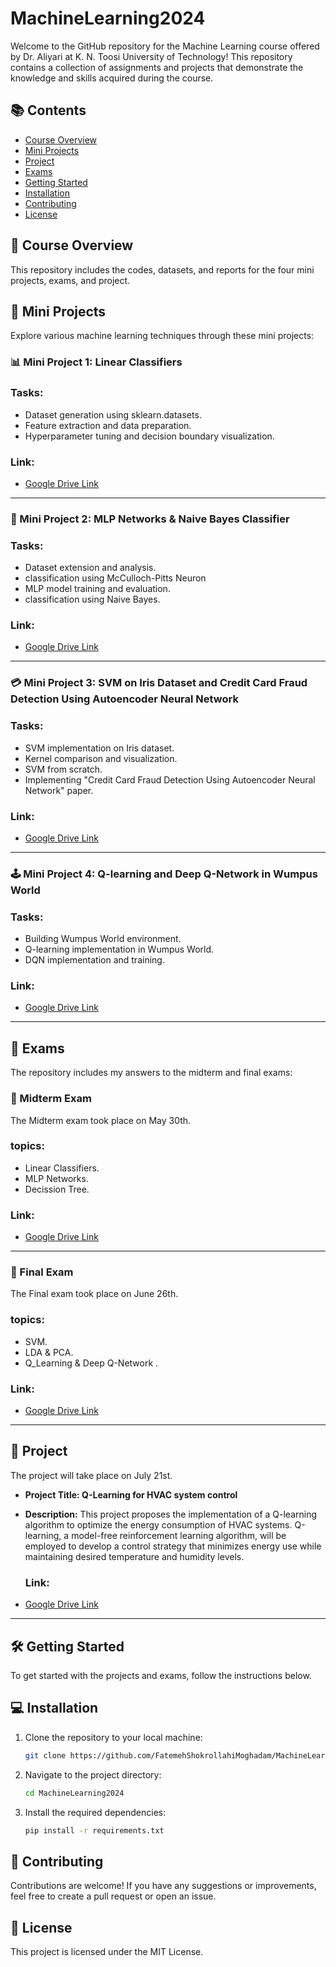 # MachineLearning2024
Welcome to the GitHub repository for the Machine Learning course offered by Dr. Aliyari at K. N. Toosi University of Technology! This repository contains a collection of assignments and projects that demonstrate the knowledge and skills acquired during the course.

## 📚 Contents
- [Course Overview](#course-overview)
- [Mini Projects](#mini-projects)
- [Project](#project)
- [Exams](#exams)
- [Getting Started](#getting-started)
- [Installation](#installation)
- [Contributing](#contributing)
- [License](#license)

## 📘 Course Overview
This repository includes the codes, datasets, and reports for the four mini projects, exams, and project.

## 🚀 Mini Projects
Explore various machine learning techniques through these mini projects:

### 📊 Mini Project 1: Linear Classifiers

### Tasks:
- Dataset generation using sklearn.datasets.
- Feature extraction and data preparation.
- Hyperparameter tuning and decision boundary visualization.

### Link:
- [Google Drive Link](https://drive.google.com/drive/folders/1J257gP6OFWAWBdwDVx3DuEpFa299DFbz?usp=sharing)

---

### 🤖 Mini Project 2: MLP Networks & Naive Bayes Classifier

### Tasks:
- Dataset extension and analysis.
- classification using McCulloch-Pitts Neuron
- MLP model training and evaluation.
- classification using Naive Bayes.

### Link:
- [Google Drive Link](https://drive.google.com/drive/folders/1b5B582yp_CKuDpapPd8woH40hSIaU1yk?usp=sharing)

---

### 💳 Mini Project 3: SVM on Iris Dataset and Credit Card Fraud Detection Using Autoencoder Neural Network

### Tasks:
- SVM implementation on Iris dataset.
- Kernel comparison and visualization.
- SVM from scratch.
- Implementing "Credit Card Fraud Detection Using Autoencoder Neural Network" paper.

### Link:
- [Google Drive Link](https://drive.google.com/drive/folders/13AzvgDBKOHcyuoBS8h4MY1iZfFxWNsr9?usp=sharing)

---

### 🕹️ Mini Project 4: Q-learning and Deep Q-Network in Wumpus World

### Tasks:
- Building Wumpus World environment.
- Q-learning implementation in Wumpus World.
- DQN implementation and training.

### Link:
- [Google Drive Link](https://drive.google.com/drive/folders/1oFh5an35Q6h42DEsNA36EbEkoOJjOI_l?usp=sharing)

---

## 📝 Exams
The repository includes my answers to the midterm and final exams:

### 📅 Midterm Exam
The Midterm exam took place on May 30th.

### topics:
- Linear Classifiers.
- MLP Networks.
- Decission Tree.
  
### Link:
- [Google Drive Link](https://drive.google.com/drive/folders/1_P3-nvhOeYg_IHdjLAWpdWicf3BTGy_N?usp=sharing)

---
### 📅 Final Exam
The Final exam took place on June 26th.

### topics:
- SVM.
- LDA & PCA.
- Q_Learning & Deep Q-Network .
  
### Link:
- [Google Drive Link](https://drive.google.com/drive/folders/1Ot1itfRgFwJMES9MD5RBcutQCEaT26v-?usp=sharing)

---

## 💼 Project
The project will take place on July 21st.

- **Project Title: Q-Learning for HVAC system control** 
- **Description:**
  This project proposes the implementation of a Q-learning algorithm to optimize the energy consumption of HVAC systems. Q-learning, a model-free reinforcement learning algorithm, will be employed to develop a control strategy that minimizes energy use while maintaining desired temperature and humidity levels.

  ### Link:
- [Google Drive Link](https://drive.google.com/drive/folders/1g3zFZeV9Gx8rP9EjxtkFJR__iZWeMsb_?usp=sharing)

---

## 🛠️ Getting Started
To get started with the projects and exams, follow the instructions below.

## 💻 Installation
1. Clone the repository to your local machine:
    ```bash
    git clone https://github.com/FatemehShokrollahiMoghadam/MachineLearning2024.git
    ```
2. Navigate to the project directory:
    ```bash
    cd MachineLearning2024
    ```
3. Install the required dependencies:
    ```bash
    pip install -r requirements.txt
    ```

## 🤝 Contributing
Contributions are welcome! If you have any suggestions or improvements, feel free to create a pull request or open an issue.

## 📄 License
This project is licensed under the MIT License.
